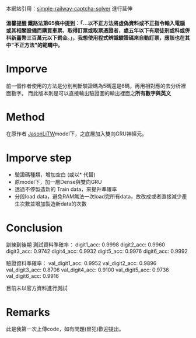 本網站引用：[simple-railway-captcha-solver]( https://github.com/JasonLiTW/simple-railway-captcha-solver ) 進行延伸

#### 溫馨提醒  鐵路法第65條中提到：「...以不正方法將虛偽資料或不正指令輸入電腦或其相關設備而購買車票、取得訂票或取票憑證者，處五年以下有期徒刑或科或併科新臺幣三百萬元以下罰金。」，我想使用程式辨識驗證碼來自動訂票，應該也在其中"不正方法"的範疇中。

# Imporve
前一個作者使用的方法是分別判斷驗證碼為5碼還是6碼，再用相對應的去分析裡面數字。
而此版本則是可以直接輸出驗證圖的輸出裡面之**所有數字與英文**

# Method
在原作者 [JasonLiTW](https://github.com/JasonLiTW)model下，之底層加入雙向GRU神經元。


# Imporve step
- 驗證碼種類，增加空白 (或以* 代替) 
- 原model下，加一層Dense與雙向GRU
- 透過不停製造新的 Train data，來提升準確率
- 分段load data，避免RAM無法一次load完所有data，故改成或者直接減少產生次數並增加製造新data的次數

# Conclusion
訓練到後期
測試資料準確率：
digit1_acc: 0.9998 
digit2_acc: 0.9960 
digit3_acc: 0.9742 
digit4_acc: 0.9932 
digit5_acc: 0.9976 
digit6_acc: 0.9992

驗證資料準確率：
	val_digit1_acc: 0.9952 
	val_digit2_acc: 0.9896 
	val_digit3_acc: 0.8706
	val_digit4_acc: 0.9100 
	val_digit5_acc: 0.9736 
	val_digit6_acc: 0.9916

目前未以官方資料進行測試


# Remarks
此是我第一次上傳code，如有問題(冒犯)歡迎提出。
